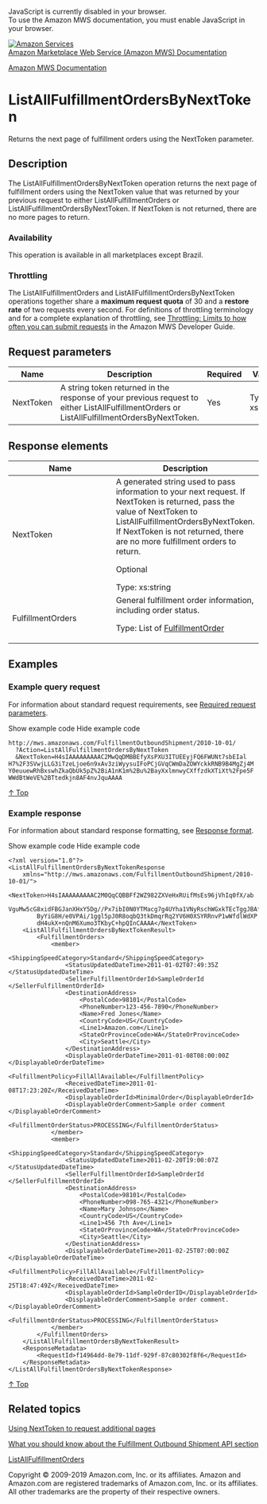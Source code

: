 <div id="MWSDX_noscript">

JavaScript is currently disabled in your browser.  
To use the Amazon MWS documentation, you must enable JavaScript in your
browser.

</div>

<div id="MWSDX_divtop">

[![Amazon
Services](https://images-na.ssl-images-amazon.com/images/G/08/mwsportal/fr_FR/amazonservices.gif
"Amazon Services")](http://services.amazon.fr)  
<span id="MWSDX_titlebar">[Amazon Marketplace Web Service (Amazon MWS)
Documentation](https://developer.amazonservices.fr/gp/mws/docs.html)</span>

</div>

<div id="MWSDX_divbottom">

<div id="MWSDX_divleft">

<div id="MWSDX_toc">

</div>

</div>

<div id="MWSDX_divright">

<div id="MWSDX_content">

<span id="MWSDX_breadcrumbs">[Amazon MWS
Documentation](https://developer.amazonservices.fr/gp/mws/docs.html)</span>

<div id="FBAOutbound_ListAllFulfillmentOrdersByNextToken" class="nested0">

# ListAllFulfillmentOrdersByNextToken

<div class="body">

<span class="ph">Returns the next page of fulfillment orders using the
<span class="keyword parmname">NextToken</span> parameter.</span>

</div>

<div id="Description" class="topic concept nested1">

## Description

<div class="body conbody">

The
<span class="keyword apiname">ListAllFulfillmentOrdersByNextToken</span>
operation returns the next page of fulfillment orders using the
<span class="keyword parmname">NextToken</span> value that was returned
by your previous request to either
<span class="keyword apiname">ListAllFulfillmentOrders</span> or
<span class="keyword apiname">ListAllFulfillmentOrdersByNextToken</span>.
If <span class="keyword parmname">NextToken</span> is not returned,
there are no more pages to return.

<div class="section">

### Availability

This operation is available in all marketplaces except Brazil.

</div>

<div class="section">

### Throttling

The <span class="keyword apiname">ListAllFulfillmentOrders</span> and
<span class="keyword apiname">ListAllFulfillmentOrdersByNextToken</span>
operations together share a **maximum request quota** of 30 and a
**restore rate** of two requests every second. <span class="ph">For
definitions of throttling terminology and for a complete explanation of
throttling, see [Throttling: Limits to how often you can submit
requests](../dev_guide/DG_Throttling.md) in the
<span class="ph">Amazon MWS Developer Guide</span>.</span>

</div>

</div>

</div>

<div id="RequestParameters" class="topic reference nested1">

## Request parameters

<div class="body refbody">

<div class="tablenoborder">

| Name                                            | Description                                                                                                                                                                                                           | Required | Values                                  |
| ----------------------------------------------- | --------------------------------------------------------------------------------------------------------------------------------------------------------------------------------------------------------------------- | -------- | --------------------------------------- |
| <span class="keyword parmname">NextToken</span> | A string token returned in the response of your previous request to either <span class="keyword apiname">ListAllFulfillmentOrders</span> or <span class="keyword apiname">ListAllFulfillmentOrdersByNextToken</span>. | Yes      | <span class="ph">Type: xs:string</span> |

</div>

</div>

</div>

<div id="ResponseElements" class="topic reference nested1">

## Response elements

<div class="body refbody">

<div class="tablenoborder">

<table id="ResponseElements__ResponseElementsTable" class="table" data-cellpadding="4" data-cellspacing="0" data-summary="" data-frame="border" data-border="1" data-rules="all">
<colgroup>
<col style="width: 50%" />
<col style="width: 50%" />
</colgroup>
<thead>
<tr class="header">
<th>Name</th>
<th>Description</th>
</tr>
</thead>
<tbody>
<tr class="odd">
<td><span class="keyword parmname">NextToken</span></td>
<td>A generated string used to pass information to your next request. If <span class="keyword parmname">NextToken</span> is returned, pass the value of <span class="keyword parmname">NextToken</span> to <span class="keyword apiname">ListAllFulfillmentOrdersByNextToken</span>. If <span class="keyword parmname">NextToken</span> is not returned, there are no more fulfillment orders to return.
<p>Optional</p>
<span class="ph">Type: xs:string</span></td>
</tr>
<tr class="even">
<td><span class="keyword parmname">FulfillmentOrders</span></td>
<td>General fulfillment order information, including order status.
<p>Type: List of <a href="FBAOutbound_Datatypes.md#FulfillmentOrder" class="xref" title="General information about a fulfillment order, including its status.">FulfillmentOrder</a></p></td>
</tr>
</tbody>
</table>

</div>

</div>

</div>

<div id="Examples" class="topic reference nested1">

## Examples

<div class="body refbody">

<div class="section">

### Example query request

<span class="ph">For information about standard request requirements,
see [Required request
parameters](../dev_guide/DG_RequiredRequestParameters.md).</span>

<span class="ph expander"> <span class="keyword parmname xshow">Show
example code</span> <span class="keyword parmname xhide">Hide example
code</span> </span>

<div class="sectiondiv content">

``` pre codeblock
http://mws.amazonaws.com/FulfillmentOutboundShipment/2010-10-01/
  ?Action=ListAllFulfillmentOrdersByNextToken
  &NextToken=H4sIAAAAAAAAAC2MwQqDMBBEfyXsPXU3ITUEEyjFQ6FWUNt7sbEIal
H7%2F3SVwjLLG3iTzeLjoe6n9xAv3ziWyysuIFoPCjGVqCWmDaZOWYckkRNB9B4MgZj4M
Y0euuewRhBxswhZkaQbUk5pZ%2BiA1nK1m%2Bu%2BayXxlmnwyCXffzdkXTiXt%2Fpe5F
WWdBtWeVE%2BTtedkjn8AF4nvJquAAAA
```

[↑ Top](#Examples)

</div>

</div>

<div class="section">

### Example response

<span class="ph">For information about standard response formatting, see
[Response format](../dev_guide/DG_ResponseFormat.md).</span>

<span class="ph expander"> <span class="keyword parmname xshow">Show
example code</span> <span class="keyword parmname xhide">Hide example
code</span> </span>

<div class="sectiondiv content">

``` pre codeblock
<?xml version="1.0"?>
<ListAllFulfillmentOrdersByNextTokenResponse
    xmlns="http://mws.amazonaws.com/FulfillmentOutboundShipment/2010-10-01/">
    <NextToken>H4sIAAAAAAAAAC2M0QqCQBBFf2WZ982ZXVeHxRUifMsEs96jVhIq0fX/ab
        VguMw5cG8xidFBGJanXHxY5Dg//Px7ibI0N0YTMacg7g4UYha1VNyRschWGxkTEcTggJBAf
        ByYiG8H/e0VPAi/1ggl5pJ0R8oqbQ3tkDmqrRq2YV6H0XSYRRnvP1wWfdlWdXP
        dH4ukX+nQnM6Xumo3TKbyC+hpQInCAAAA</NextToken>
    <ListAllFulfillmentOrdersByNextTokenResult>
        <FulfillmentOrders>
            <member>
                <ShippingSpeedCategory>Standard</ShippingSpeedCategory>
                <StatusUpdatedDateTime>2011-01-02T07:49:35Z </StatusUpdatedDateTime>
                <SellerFulfillmentOrderId>SampleOrderId </SellerFulfillmentOrderId>
                <DestinationAddress>
                    <PostalCode>98101</PostalCode>
                    <PhoneNumber>123-456-7890</PhoneNumber>
                    <Name>Fred Jones</Name>
                    <CountryCode>US</CountryCode>
                    <Line1>Amazon.com</Line1>
                    <StateOrProvinceCode>WA</StateOrProvinceCode>
                    <City>Seattle</City>
                </DestinationAddress>
                <DisplayableOrderDateTime>2011-01-08T08:00:00Z </DisplayableOrderDateTime>
                <FulfillmentPolicy>FillAllAvailable</FulfillmentPolicy>
                <ReceivedDateTime>2011-01-08T17:23:20Z</ReceivedDateTime>
                <DisplayableOrderId>MinimalOrder</DisplayableOrderId>
                <DisplayableOrderComment>Sample order comment </DisplayableOrderComment>
                <FulfillmentOrderStatus>PROCESSING</FulfillmentOrderStatus>
            </member>
            <member>
                <ShippingSpeedCategory>Standard</ShippingSpeedCategory>
                <StatusUpdatedDateTime>2011-02-20T19:00:07Z </StatusUpdatedDateTime>
                <SellerFulfillmentOrderId>SampleOrderId </SellerFulfillmentOrderId>
                <DestinationAddress>
                    <PostalCode>98101</PostalCode>
                    <PhoneNumber>098-765-4321</PhoneNumber>
                    <Name>Mary Johnson</Name>
                    <CountryCode>US</CountryCode>
                    <Line1>456 7th Ave</Line1>
                    <StateOrProvinceCode>WA</StateOrProvinceCode>
                    <City>Seattle</City>
                </DestinationAddress>
                <DisplayableOrderDateTime>2011-02-25T07:00:00Z </DisplayableOrderDateTime>
                <FulfillmentPolicy>FillAllAvailable</FulfillmentPolicy>
                <ReceivedDateTime>2011-02-25T18:47:49Z</ReceivedDateTime>
                <DisplayableOrderId>SampleOrderID</DisplayableOrderId>
                <DisplayableOrderComment>Sample order comment. </DisplayableOrderComment>
                <FulfillmentOrderStatus>PROCESSING</FulfillmentOrderStatus>
            </member>
        </FulfillmentOrders>
    </ListAllFulfillmentOrdersByNextTokenResult>
    <ResponseMetadata>
        <RequestId>f14964dd-8e79-11df-929f-87c80302f8f6</RequestId>
    </ResponseMetadata>
</ListAllFulfillmentOrdersByNextTokenResponse>
```

[↑ Top](#Examples)

</div>

</div>

</div>

</div>

<div id="RelatedTopics" class="topic nested1">

## Related topics

<div class="body">

[Using NextToken to request additional
pages](../dev_guide/DG_NextToken.md)

[What you should know about the Fulfillment Outbound Shipment API
section](FBAOutbound_Overview.md)

[ListAllFulfillmentOrders](FBAOutbound_ListAllFulfillmentOrders.md "Returns a list of fulfillment orders fulfilled after (or at) a specified date.")

</div>

</div>

</div>

<div id="MWSDX_footer">

Copyright © 2009-2019 Amazon.com, Inc. or its affiliates. Amazon and
Amazon.com are registered trademarks of Amazon.com, Inc. or its
affiliates. All other trademarks are the property of their respective
owners.

</div>

</div>

</div>

<div style="clear: both;">

</div>

</div>
